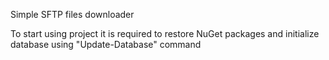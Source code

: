 Simple SFTP files downloader

To start using project it is required to restore NuGet packages and initialize database using "Update-Database" command
